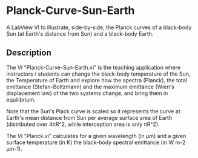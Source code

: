 # Planck-Curve-Sun-Earth

A LabView VI to illustrate, side-by-side, the Planck curves of a black-body Sun (at Earth's distance from Sun) and a black-body Earth.

## Description

The VI "Planck-Curve-Sun-Earth.vi" is the teaching application where instructors / students can change the black-body temperature of the Sun, the Temperature of Earth and explore how the spectra (Planck), the total emittance (Stefan-Boltzmann) and the maximum emittance (Wien's displacement law) of the two systems change, and bring them in equilibrium. 

Note that the Sun's Plack curve is scaled so it represents the curve at Earth's mean distance from Sun per average surface area of Earth (distributed over 4πR^2, while interception area is only πR^2).

The VI "Planck.vi" calculates for a given wavelength (in µm) and a given surface temperature (in K) the black-body spectral emittance (in W m-2 µm-1).
